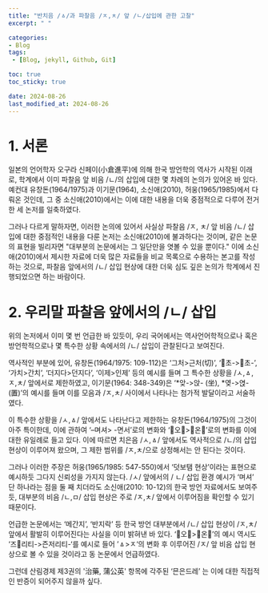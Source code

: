 ```yaml
---
title: "반치음 /ㅿ/과 파찰음 /ㅈ,ㅊ/ 앞 /ㄴ/삽입에 관한 고찰"
excerpt: " "

categories:
- Blog
tags:
 - [Blog, jekyll, Github, Git]

toc: true
toc_sticky: true

date: 2024-08-26
last_modified_at: 2024-08-26
---
```


# 1. 서론
 일본의 언어학자 오구라 신페이(小倉進平)에 의해 한국 방언학의 역사가 시작된 이래로, 학계에서 이미 파찰음 앞 비음 /ㄴ/의 삽입에 대한 몇 차례의 논의가 있어온 바 있다. 예컨대 유창돈(1964/1975)과 이기문(1964), 소신애(2010), 허웅(1965/1985)에서 다뤄온 것인데, 그 중 소신애(2010)에서는 이에 대한 내용을 더욱 중점적으로 다루어 전거한 세 논저를 일축하였다. 

 그러나 다르게 말하자면, 이러한 논의에 있어서 사실상 파찰음 /ㅈ, ㅊ/ 앞 비음 /ㄴ/ 삽입에 대한 중점적인 내용을 다룬 논저는 소신애(2010)에 불과하다는 것이며, 같은 논문의 표현을 빌리자면 "대부분의 논문에서는 그 일단만을 엿볼 수 있을 뿐이다." 이에 소신애(2010)에서 제시한 자료에 더욱 많은 자료들을 비교 목록으로 수용하는 본고를 작성하는 것으로, 파찰음 앞에서의 /ㄴ/ 삽입 현상에 대한 더욱 심도 깊은 논의가 학계에서 진행되었으면 하는 바람이다.


# 2. 우리말 파찰음 앞에서의 /ㄴ/ 삽입
 위의 논저에서 이미 몇 번 언급한 바 있듯이, 우리 국어에서는 역사언어학적으로나 혹은 방언학적으로나 몇 특수한 상황 속에서의 /ㄴ/ 삽입이 관찰된다고 보여진다.

 역사적인 부분에 있어, 유창돈(1964/1975: 109-112)은 ‘그처>근처(切)’, ‘​초->​​초-’, ‘가치>간치’, ‘더지다>던지다’, ‘이제>인제’ 등의 예시를 들며 그 특수한 상황을 /ㅅ,ㅿ,ㅈ,ㅊ/ 앞에서로 제한하였고, 이기문(1964: 348-349)은 ‘*앚->앉- (坐), *옂->엱-(置)’의 예시를 들며 이를 모음과 /ㅈ,ㅊ/ 사이에서 나타나는 첨가적 발달이라고 서술하였다.

 이 특수한 상황을 /ㅅ,ㅿ/ 앞에서도 나타난다고 제한하는 유창돈(1964/1975)의 그것이 아주 특이한데, 이에 관하여 ‘–며셔> -면서’로의 변화와 ‘​오>​온’로의 변화를 이에 대한 유일례로 들고 있다. 이에 따르면 치은음 /ㅅ,ㅿ/ 앞에서도 역사적으로 /ㄴ/의 삽입 현상이 이루어져 왔으며, 그 제한 범위를 /ㅈ,ㅊ/으로 상정해서는 안 된다는 것이다. 

 그러나 이러한 주장은 허웅(1965/1985: 547-550)에서 ‘덧보탬 현상’이라는 표현으로 예시하듯 그다지 신뢰성을 가지지 않는다. /ㅅ/ 앞에서의 / ㄴ/ 삽입 환경 예시가 ‘며셔’ 단 하나라는 점을 둘 째 치더라도 소신애(2010: 10-12)의 한국 방언 자료에서도 보여주듯, 대부분의 비음 /ㄴ,ㅁ/ 삽입 현상은 주로 /ㅈ,ㅊ/ 앞에서 이루어짐을 확인할 수 있기 때문이다.
 
 언급한 논문에서는 ‘메간지’, ‘반지락’ 등 한국 방언 대부분에서 /ㄴ/ 삽입 현상이 /ㅈ,ㅊ/ 앞에서 활발히 이루어진다는 사실을 이미 밝혀낸 바 있다. ‘​오>​온’의 예시 역시도 ‘즈리티->즌저리티-‘를 예시로 들어 ’ㅿ>ㅈ‘의 변화 후 이루어진 /ㅈ/ 앞 비음 삽입 현상으로 볼 수 있을 것이라고 동 논문에서 언급하였다.
 
 그런데 산림경제 제3권의 '治藥, 蒲公英' 항목에 각주된 ‘믄은드레’ 는 이에 대한 직접적인 반증이 되어주지 않을까 싶다.
